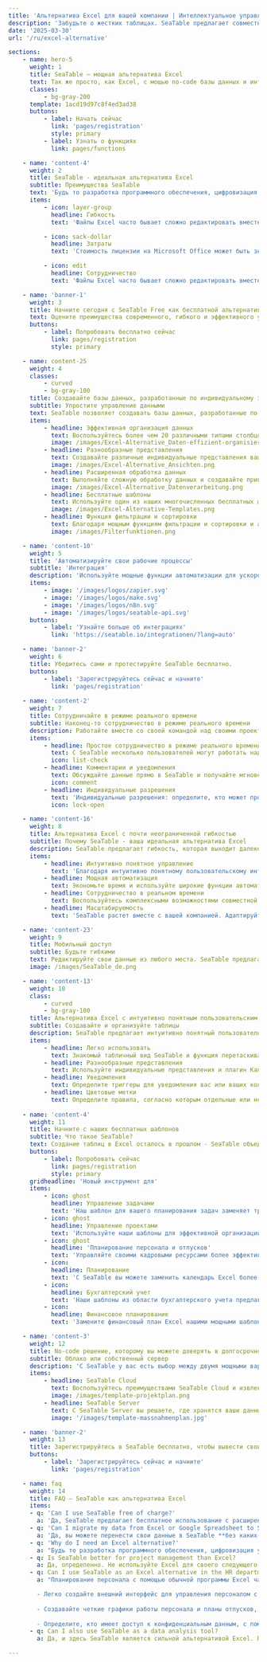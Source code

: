 ```yaml
---
title: 'Альтернатива Excel для вашей компании | Интеллектуальное управление данными'
description: 'Забудьте о жестких таблицах. SeaTable предлагает совместное управление данными. Перейдите на интеллектуальную альтернативу Excel.'
date: '2025-03-30'
url: '/ru/excel-alternative'

sections:
    - name: hero-5
      weight: 1
      title: SeaTable – мощная альтернатива Excel
      text: Так же просто, как Excel, с мощью no-code базы данных и интуитивно понятного конструктора приложений no-code! SeaTable - альтернатива Excel!
      classes:
          - bg-gray-200
      template: 1acd19d97c8f4ed3ad38
      buttons:
          - label: Начать сейчас
            link: 'pages/registration'
            style: primary
          - label: Узнать о функциях
            link: pages/functions

    - name: 'content-4'
      weight: 2
      title: SeaTable - идеальная альтернатива Excel
      subtitle: Преимущества SeaTable
      text: 'Будь то разработка программного обеспечения, цифровизация управления, управление проектами, маркетинг или человеческие ресурсы - во всех отделах требования к комплексному управлению данными постоянно растут. Источники данных разнообразны, объемы данных и совместная работа над этими данными часто превышают возможности обычных электронных таблиц, как вы знаете их из программы Excel или электронной таблицы. Расширьте свои возможности и **повысьте свою производительность** с помощью нашей интуитивно понятной цифровой платформы no-code.'
      items:
          - icon: layer-group
            headline: Гибкость
            text: 'Файлы Excel часто бывает сложно редактировать вместе, особенно когда несколько человек хотят работать над ними одновременно. SeaTable позволяет вашей команде сотрудничать в режиме реального времени.'

          - icon: sack-dollar
            headline: Затраты
            text: 'Стоимость лицензии на Microsoft Office может быть значительным бременем для малых и средних компаний. SeaTable уже предлагает комплексную альтернативу Excel для современного, гибкого и эффективного управления данными с бесплатной версией.'

          - icon: edit
            headline: Сотрудничество
            text: 'Файлы Excel часто бывает сложно редактировать вместе, особенно когда несколько человек хотят работать над ними одновременно. SeaTable позволяет вашей команде сотрудничать в режиме реального времени.'

    - name: 'banner-1'
      weight: 3
      title: Начните сегодня с SeaTable Free как бесплатной альтернативы Excel
      text: Оцените преимущества современного, гибкого и эффективного управления данными
      buttons:
          - label: Попробовать бесплатно сейчас
            link: pages/registration
            style: primary

    - name: content-25
      weight: 4
      classes:
          - curved
          - bg-gray-100
      title: Создавайте базы данных, разработанные по индивидуальному заказу
      subtitle: Упростите управление данными
      text: SeaTable позволяет создавать базы данных, разработанные по индивидуальному заказу, которые выходят далеко за рамки возможностей обычных табличных решений.<br><br>Проектируйте свои модели данных так же гибко, как и ваши требования. От простых таблиц до сложных структур баз данных - с SeaTable возможно все
      items:
          - headline: Эффективная организация данных
            text: Воспользуйтесь более чем 20 различными типами столбцов, включая флажки, кнопки, файлы и изображения.
            image: /images/Excel-Alternative_Daten-effizient-organisieren.png
          - headline: Разнообразные представления
            text: Создавайте различные индивидуальные представления ваших данных, чтобы получать информацию с разных точек зрения и легко переключаться между представлениями календаря, Kanban и галереи.
            image: /images/Excel-Alternative_Ansichten.png
          - headline: Расширенная обработка данных
            text: Выполняйте сложную обработку данных и создавайте привлекательные диаграммы и сводные таблицы для вашего анализа.
            image: /images/Excel-Alternative_Datenverarbeitung.png
          - headline: Бесплатные шаблоны
            text: Используйте один из наших многочисленных бесплатных шаблонов из широкого спектра специализированных областей, чтобы сразу приступить к работе.
            image: /images/Excel-Alternative-Templates.png
          - headline: Функция фильтрации и сортировки
            text: Благодаря мощным функциям фильтрации и сортировки и автоматическим вычислениям вы можете постоянно отслеживать все.
            image: /images/Filterfunktionen.png

    - name: 'content-10'
      weight: 5
      title: 'Автоматизируйте свои рабочие процессы'
      subtitle: 'Интеграция'
      description: 'Используйте мощные функции автоматизации для ускорения процессов и минимизации источников ошибок. Интегрируйте другие инструменты или автоматизируйте повторяющиеся задачи с помощью пользовательских скриптов на JavaScript и Python.<br><br>С версией Enterprise вы даже можете определить собственные правила и автоматизации, которые значительно облегчат вашу повседневную жизнь.'
      items:
          - image: '/images/logos/zapier.svg'
          - image: '/images/logos/make.svg'
          - image: '/images/logos/n8n.svg'
          - image: '/images/logos/seatable-api.svg'
      buttons:
          - label: 'Узнайте больше об интеграциях'
            link: 'https://seatable.io/integrationen/?lang=auto'

    - name: 'banner-2'
      weight: 6
      title: Убедитесь сами и протестируйте SeaTable бесплатно.
      buttons:
          - label: 'Зарегистрируйтесь сейчас и начните'
            link: 'pages/registration'
            
    - name: 'content-2'
      weight: 7
      title: Сотрудничайте в режиме реального времени
      subtitle: Наконец-то сотрудничество в режиме реального времени
      description: Работайте вместе со своей командой над своими проектами в режиме реального времени. SeaTable обеспечивает бесшовное сотрудничество в режиме реального времени, независимо от того, где находятся члены вашей команды.<br><br>SeaTable предлагает комплексные функции совместной работы, которые обеспечивают одновременное редактирование и связь в режиме реального времени. Связи и отношения между таблицами создают гибкую и динамичную среду данных.
      items:
          - headline: Простое сотрудничество в режиме реального времени
            text: С SeaTable несколько пользователей могут работать над таблицей одновременно без конфликтов и проблем с версиями.
            icon: list-check
          - headline: Комментарии и уведомления
            text: Обсуждайте данные прямо в SeaTable и получайте мгновенные уведомления об изменениях.
            icon: comment
          - headline: Индивидуальные разрешения
            text: 'Индивидуальные разрешения: определите, кто может просматривать или редактировать определенные таблицы, столбцы и строки, чтобы обеспечить максимальный контроль и безопасность ваших данных.'
            icon: lock-open

    - name: 'content-16'
      weight: 8
      title: Альтернатива Excel с почти неограниченной гибкостью
      subtitle: Почему SeaTable - ваша идеальная альтернатива Excel
      description: SeaTable предлагает гибкость, которая выходит далеко за рамки того, к чему вы привыкли в Excel. Различные типы данных и расширенные функции делают его идеальным выбором для сложных проектов данных. **Организуйте и анализируйте свои данные** с совершенно новым уровнем гибкости, который вы не найдете в программе Excel.
      items:
          - headline: Интуитивно понятное управление
            text: 'Благодаря интуитивно понятному пользовательскому интерфейсу вы можете начать работу без длительного обучения. Создавайте свои первые таблицы и базы данных легко всего за несколько кликов. Благодаря четкой структуре меню даже новички могут быстро сориентироваться. <br><br>Используйте наши многочисленные шаблоны, чтобы быстро и легко начать работу, или позвольте нашему онлайн-курсу шаг за шагом провести вас через ваш первый проект данных.'
          - headline: Мощная автоматизация
            text: Экономьте время и используйте широкие функции автоматизации SeaTable, чтобы **оптимизировать свои рабочие процессы** и автоматизировать повторяющиеся задачи.<br><br>С помощью SeaTable вы также можете настроить автоматические уведомления при превышении сроков или выполнять сложные вычисления.
          - headline: Сотрудничество в реальном времени
            text: Воспользуйтесь комплексными возможностями совместной работы в SeaTable. Работайте вместе со своей командой в режиме реального времени, держите всех в курсе и делитесь своими таблицами и базами данных с коллегами для одновременной работы с одними и теми же данными.
          - headline: Масштабируемость
            text: 'SeaTable растет вместе с вашей компанией. Адаптируйте свои базы данных и приложения гибко к меняющимся требованиям вашей компании - SeaTable предлагает вам необходимую гибкость.'

    - name: 'content-23'
      weight: 9
      title: Мобильный доступ
      subtitle: Будьте гибкими
      text: Редактируйте свои данные из любого места. SeaTable предлагает мобильный доступ, чтобы вы могли получить доступ к своим проектам на ходу.
      image: /images/SeaTable_de.png

    - name: 'content-13'
      weight: 10
      class:
          - curved
          - bg-gray-100
      title: Альтернатива Excel с интуитивно понятным пользовательским интерфейсом
      subtitle: Создавайте и организуйте таблицы
      description: SeaTable предлагает интуитивно понятный пользовательский интерфейс, который был специально разработан для простоты использования.
      items:
          - headline: Легко использовать
            text: Знакомый табличный вид SeaTable и функция перетаскивания облегчают начало работы даже для пользователей Excel.
          - headline: Разнообразные представления
            text: Используйте индивидуальные представления и плагин Kanban, Timeline или Gallery для структурирования ваших данных.
          - headline: Уведомления
            text: Определите триггеры для уведомления вас или ваших коллег или обновления статусов задач.
          - headline: Цветовые метки
            text: Определите правила, согласно которым отдельные или несколько столбцов выделяются цветом для обеспечения лучшего обзора.
    
    - name: 'content-4'
      weight: 11
      title: Начните с наших бесплатных шаблонов
      subtitle: Что такое SeaTable?
      text: Создание таблиц в Excel осталось в прошлом - SeaTable объединяет электронную таблицу, базу данных и конструктор приложений в одной платформе и предлагает вам широкие возможности для управления данными. Используйте многочисленные шаблоны, которые SeaTable предлагает для быстрого и эффективного начала ваших проектов. На основе этих шаблонов вы можете легко создавать отдельные панели мониторинга для визуализации ваших данных для дальнейшего анализа или отчетов.
      buttons:
          - label: Попробовать сейчас
            link: pages/registration
            style: primary
      gridheadline: 'Новый инструмент для'
      items:
          - icon: ghost
            headline: Управление задачами
            text: 'Наш шаблон для вашего планирования задач заменяет традиционный список дел из Excel и помогает вам эффективно управлять своими ежедневными задачами и повышать свою производительность. SeaTable предлагает удобный интерфейс, который вы можете легко адаптировать к своим конкретным требованиям. Решите, хотите ли вы использовать наш практичный шаблон списка дел в виде таблицы, Kanban или временной шкалы.'
          - icon: ghost
            headline: Управление проектами
            text: 'Используйте наши шаблоны для эффективной организации проектов. С SeaTable вы можете заменить сложные шаблоны управления проектами из Excel и создать индивидуальные планы проектов, которые идеально адаптированы к вашим требованиям.'
          - icon: ghost
            headline: 'Планирование персонала и отпусков'
            text: 'Управляйте своими кадровыми ресурсами более эффективно с помощью SeaTable, чем с помощью традиционного планирования персонала в Excel. Наши шаблоны позволяют динамически управлять рабочим временем и отсутствиями и предлагают вам более гибкое решение для планирования отпусков, чем Excel.'
          - icon:
            headline: Планирование
            text: 'С SeaTable вы можете заменить календарь Excel более гибким решением, которое поможет вам надежно управлять встречами и сроками и отслеживать все важные сроки.'
          - icon:
            headline: Бухгалтерский учет
            text: 'Наши шаблоны из области бухгалтерского учета предлагают вам эффективную альтернативу шаблону бухгалтерского учета в Excel и позволяют легко управлять вашими финансовыми данными, чтобы вы могли сэкономить время и оптимизировать свои процессы бухгалтерского учета.'
          - icon:
            headline: Финансовое планирование
            text: 'Замените финансовый план Excel нашими мощными шаблонами из этой области, которые помогут вам точно планировать и управлять своими финансами и всегда следить за ними с помощью визуализации на панели мониторинга. Эти финансовые планировщики идеально подходят для оптимизации ваших финансовых процессов и предлагают большую гибкость, чем традиционные шаблоны финансового планировщика Excel.'

    - name: 'content-3'
      weight: 12
      title: No-code решение, которому вы можете доверять в долгосрочной перспективе
      subtitle: Облако или собственный сервер
      description: 'С SeaTable у вас есть выбор между двумя мощными вариантами развертывания для вашего [управления рабочим процессом]({{< relref "pages/industry-solutions/individual" >}}).'
      items:
          - headline: SeaTable Cloud
            text: Воспользуйтесь преимуществами SeaTable Cloud и извлеките выгоду из гибкости и безопасности современной облачной инфраструктуры. SeaTable Cloud размещен в сертифицированных немецких центрах обработки данных швейцарского провайдера.
            image: /images/template-projektplan.png
          - headline: SeaTable Server
            text: С SeaTable Server вы решаете, где хранятся ваши данные. У вас есть полный суверенитет данных. С локальной версией SeaTable полностью интегрирован в вашу существующую ИТ-инфраструктуру.
            image: '/images/template-massnahmenplan.jpg'

    - name: 'banner-2'
      weight: 13
      title: Зарегистрируйтесь в SeaTable бесплатно, чтобы вывести свои процессы на новый уровень
      buttons:
          - label: 'Зарегистрируйтесь сейчас и начните'
            link: 'pages/registration'

    - name: faq
      weight: 14
      title: FAQ – SeaTable как альтернатива Excel
      items:
      - q: 'Can I use SeaTable free of charge?'
        a: 'Да, SeaTable предлагает бесплатное использование с расширенными базовыми функциями. Вы можете создавать **таблицы бесплатно, использовать шаблоны** и пользоваться интуитивно понятным пользовательским интерфейсом. Для расширенных функций и больших команд предусмотрены платные подписки, которые предлагают дополнительную ценность'
      - q: 'Can I migrate my data from Excel or Google Spreadsheet to SeaTable?'
        a: 'Да, вы можете перенести свои данные в SeaTable **без каких-либо проблем**. SeaTable поддерживает импорт файлов .xlsx и .csv, так что вы можете легко перенести существующие данные и, следовательно, может служить полной заменой Excel и бесплатной альтернативой Excel.'
      - q: 'Why do I need an Excel alternative?'
        a: "Будь то разработка программного обеспечения, цифровизация управления, управление проектами, маркетинг или человеческие ресурсы - требования к комплексному управлению данными **постоянно растут во** всех специализированных областях. Источники данных разнообразны, объемы данных и совместная работа над этими данными часто превышают возможности обычных электронных таблиц, как вы знаете их из программы Excel или [Google Spreadsheet]({{< relref \"posts/20250318-google-spreadsheet-alternative\" >}}). Расширьте свои возможности и **повысьте свою производительность с помощью нашей интуитивно понятной цифровой платформы no-code**.<br><br>SeaTable предлагает вам больше, чем просто электронную таблицу. Как комплексное no-code решение, оно позволяет вам создавать сложные модели данных, автоматизировать рабочие процессы и сотрудничать со своей командой в режиме реального времени. Упростите свои рабочие процессы и сэкономьте ценное время с нашей альтернативой Excel. Начните сегодня с нашей бесплатной версии в качестве бесплатной альтернативы Excel и оцените преимущества современного, гибкого и эффективного управления данными."
      - q: Is SeaTable better for project management than Excel?
        a: Да, определенно. Не используйте Excel для своего следующего плана проекта - используйте SeaTable вместо этого. Это связано с тем, что шаблоны управления проектами Excel быстро достигают своих пределов при работе со сложными проектами. С SeaTable вы можете создать план проекта, который выходит далеко за рамки функций обычной программы Excel. Вместо того, чтобы довольствоваться жесткими таблицами, SeaTable предлагает вам интуитивно понятный пользовательский интерфейс для эффективного управления задачами, расписаниями и ресурсами.
      - q: Can I use SeaTable as an Excel alternative in the HR department?
        a: "Планирование персонала с помощью обычной программы Excel часто бывает утомительным. Особенно когда речь идет о планировании отпусков или планировании смен, компании быстро достигают пределов классической программы Excel. SeaTable предлагает эффективную и бесплатную альтернативу Excel для современного планирования персонала:<br>

        - Легко создайте внешний интерфейс для управления персоналом с помощью универсального приложения
  
        - Создавайте четкие графики работы персонала и планы отпусков, которые обновляются в режиме реального времени
  
        - Определите, кто имеет доступ к конфиденциальным данным, с помощью управления авторизацией"
      - q: Can I also use SeaTable as a data analysis tool?
        a: Да, и здесь SeaTable является сильной альтернативой Excel. Потому что, когда дело доходит до анализа данных, Excel как программа быстро достигает своих пределов. SeaTable предлагает вам бесплатную альтернативу Excel для лучшей структуры, анализа и визуализации ваших данных - и все это в удобной среде. Используйте SeaTable для фильтрации, группировки и преобразования данных в сводные таблицы всего за несколько кликов. Узнайте, насколько простым и быстрым может быть анализ данных - благодаря основным функциям, уже доступным в качестве бесплатной альтернативы Excel.

---
```

